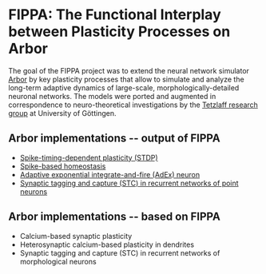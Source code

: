 # FIPPA: The Functional Interplay between Plasticity Processes on Arbor

The goal of the FIPPA project was to extend the neural network simulator
[Arbor](https://arbor-sim.github.io) by key plasticity processes that
allow to simulate and analyze the long-term adaptive dynamics of
large-scale, morphologically-detailed neuronal networks. The models
were ported and augmented in correspondence to neuro-theoretical
investigations by the [Tetzlaff research group](https://tetzlab.com) at
University of Göttingen.

## Arbor implementations -- output of FIPPA

* [Spike-timing-dependent plasticity (STDP)](STDP)
* [Spike-based homeostasis](spike_based_homeostasis)
* [Adaptive exponential integrate-and-fire (AdEx) neuron](AdEx)
* [Synaptic tagging and capture (STC) in recurrent networks of point neurons](https://github.com/tetzlab/arbor_network_consolidation)

## Arbor implementations -- based on FIPPA

* Calcium-based synaptic plasticity
* Heterosynaptic calcium-based plasticity in dendrites
* Synaptic tagging and capture (STC) in recurrent networks of morphological neurons
